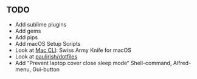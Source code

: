 ## TODO
* Add sublime plugins
* Add gems
* Add pips
* Add macOS Setup Scripts
* Look at [Mac CLI](https://github.com/rgcr/m-cli): Swiss Army Knife for macOS
* Look at [paulirish/dotfiles](https://github.com/paulirish/dotfiles)
* Add “Prevent laptop cover close sleep mode“ Shell-command, Alfred-menu, Gui-button
